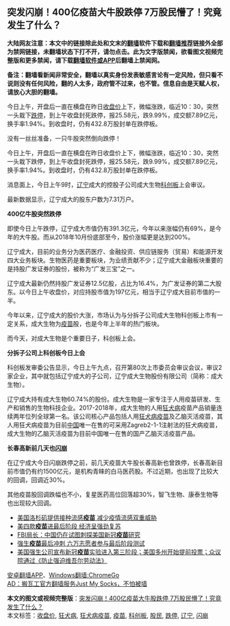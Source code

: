  <h2>突发闪崩！400亿疫苗大牛股跌停 7万股民懵了！究竟发生了什么？</h2> <p class="notice"><b>大陆网友注意：本文中的链接除此处和文末的<a href="https://github.com/bannedbook/fanqiang" >翻墙</a>软件下载和<a href="https://github.com/killgcd/justmysocks/blob/master/README.md">翻墙推荐</a>链接外全部为禁网链接，未翻墙状态下打不开，请勿点击。此为文字版禁闻，欲看图文视频完整版和更多禁闻，请下载<a href="https://github.com/bannedbook/fanqiang">翻墙软件或APP</a>后翻墙上禁闻网。</p><p>备注：翻墙看新闻非常安全，翻墙以真实身份发表敏感言论有一定风险，但只看不说则没有任何风险，翻的人太多，政府管不过来，也不管。信息自由是天赋人权，请放心大胆的翻墙。</b></p>  <div class="entry"> <p id="summary">今日上午，开盘后一直在横盘在昨日<a href="https://www.bannedbook.org/bnews/tag/%E6%94%B6%E7%9B%98%E4%BB%B7/" class="st_tag internal_tag" rel="tag" title="标签 收盘价 下的日志">收盘价</a>上下，微幅涨跌，临近10：30，突然一头栽下<a href="https://www.bannedbook.org/bnews/tag/%E8%B7%8C%E5%81%9C/" class="st_tag internal_tag" rel="tag" title="标签 跌停 下的日志">跌停</a>，到上午收盘封死跌停，报25.58元，跌9.99%，成交额7.89亿元，换手率1.94%。到收盘时，仍有432.8万股封单在跌停板。</p> <p>没有一丝丝准备，一只牛股突然倒向跌停！</p> <p>今日上午，开盘后一直在横盘在昨日收盘价上下，微幅涨跌，临近10：30，突然一头栽下跌停，到上午收盘封死跌停，报25.58元，跌9.99%，成交额7.89亿元，换手率1.94%。到收盘时，仍有432.8万股封单在跌停板。</p> <p></p> <p>消息面上，今日上午9时，<a href="https://www.bannedbook.org/bnews/tag/%e8%be%bd%e5%ae%81/" class="st_tag internal_tag" rel="tag" title="标签 辽宁 下的日志">辽宁</a>成大的控股子公司成大生物<a href="https://www.bannedbook.org/bnews/tag/%E7%A7%91%E5%88%9B%E6%9D%BF/" class="st_tag internal_tag" rel="tag" title="标签 科创板 下的日志">科创板</a>上会审议。</p> <p>最新数据显示，辽宁成大的股东户数为7.31万户。</p>  <p><strong>400亿牛股突然跌停</strong></p> <p>即使今日上午跌停，辽宁成大市值仍有391.3亿元，今年以来涨幅仍有69%，是今年的大牛股。而从2018年10月份底部至今，股价涨幅更是达到200%。</p> <p></p> <p>辽宁成大，目前的业务分为医药医疗、金融投资、供应链服务（贸易）和能源开发四大业务板块。生物医药是重要板块，为业绩贡献不少；辽宁成大金融板块重要的是持股广发证券的股份，被称为“广发三宝”之一。</p> <p>辽宁成大最新仍然持股广发证券12.5亿股，占比为16.4%，为广发证券的第二大股东。以今日上午收盘价，对应持股市值为197亿元，相当于辽宁成大目前市值的一半。</p> <p></p>  <p>今年以来，辽宁成大的股价大涨，市场认为与分拆子公司成大生物科创板上市有一定关系，成大生物为<a href="https://www.bannedbook.org/bnews/tag/%e7%96%ab%e8%8b%97/" class="st_tag internal_tag" rel="tag" title="标签 疫苗 下的日志">疫苗</a>股，也是今年上半年的热门板块。</p> <p>而今天，对成大生物是个重要日子，科创板上会。</p> <p><strong>分拆子公司上科创板今日上会</strong></p> <p>科创板发审委公告显示，今日上午九点，召开第80次上市委员会审议会议，审议2家企业，其中就包括辽宁成大的子公司，辽宁成大生物股份有限公司（简称：成大生物）。</p> <p></p> <p>辽宁成大持有成大生物60.74%的股份。成大生物是一家专注于人用疫苗研发、生产和销售的生物科技企业。2017-2018年，成大生物的人用<a href="https://www.bannedbook.org/bnews/tag/%E7%8B%82%E7%8A%AC%E7%97%85/" class="st_tag internal_tag" rel="tag" title="标签 狂犬病 下的日志">狂犬病</a>疫苗产品销量连续两年位列全球第一名。该公司核心产品包括人用<a href="https://www.bannedbook.org/bnews/tag/%E7%8B%82%E7%8A%AC%E7%97%85%E7%96%AB%E8%8B%97/" class="st_tag internal_tag" rel="tag" title="标签 狂犬病疫苗 下的日志">狂犬病疫苗</a>及乙脑灭活疫苗，其人用狂犬病疫苗为目前<span class='wp_keywordlink_affiliate'><a href="https://www.bannedbook.org/" title="中国" target="_blank">中国</a></span>唯一在售的可采用Zagreb2-1-1注射法的狂犬病疫苗，成大生物的乙脑灭活疫苗为目前中国唯一在售的国产乙脑灭活疫苗产品。</p>  <p><strong>长春高新前几天也<a href="https://www.bannedbook.org/bnews/tag/%E9%97%AA%E5%B4%A9/" class="st_tag internal_tag" rel="tag" title="标签 闪崩 下的日志">闪崩</a></strong></p> <p>在辽宁成大今日闪崩跌停之前，前几天疫苗大牛股长春高新也曾跌停，长春高新目前市值仍有约1500亿元，是机构青睐的白马医药股。不过近期，也出现了比较大的回调，回调近30%。</p> <p></p> <p>其他疫苗股回调跌幅也不小，复星医药高位回落超30%，智飞生物、康泰生物等也出现较大回调。</p> <p></p> <ul class='op-related-articles' title='相关阅读'> <li><a href='https://www.bannedbook.org/bnews/bannedvideo/20200925/1402787.html' target='_blank'>美国洛杉矶提供接种流感<b>疫苗</b> 减少疫情流感双重威胁</a></li> <li><a href='https://www.bannedbook.org/bnews/bannedvideo/20200925/1402767.html' target='_blank'>美四款<b>疫苗</b>进最后阶段 经济呈强劲复苏</a></li> <li><a href='https://www.bannedbook.org/bnews/headline/20200925/1402706.html' target='_blank'>FBI局长：中国仍在试图刺探美国新冠<b>疫苗</b>研究</a></li> <li><a href='https://www.bannedbook.org/bnews/comments/20200924/1402448.html' target='_blank'>强生<b>疫苗</b>最后冲刺 六万志愿者参与最后阶段测试</a></li> <li><a href='https://www.bannedbook.org/bnews/worldnews/usa/20200924/1402058.html' target='_blank'>美国强生公司宣布新冠<b>疫苗</b>实验进入第三阶段；美国多州开始提前投票；众议院通过《防止强迫维吾尔劳动法》</a></li> </ul> <p class="texttj"> <a href="https://github.com/bannedbook/fanqiang/wiki/%E7%A6%81%E9%97%BB%E7%BD%91%E5%AE%89%E5%8D%93%E7%BF%BB%E5%A2%99%E6%96%B0%E9%97%BBAPP" target="_blank">安卓翻墙APP</a>、<a href="https://github.com/bannedbook/fanqiang/wiki/Chrome%E4%B8%80%E9%94%AE%E7%BF%BB%E5%A2%99%E5%8C%85" target="_blank">Windows翻墙:ChromeGo</a><br/> <a href="https://github.com/killgcd/justmysocks/blob/master/README.md" target="_blank">AD：搬瓦工官方翻墙服务Just My Socks，不怕被墙</a> </p><p></p> <a name='sharetosocial'></a>       <div><b>本文的图文或视频完整版</b>：<a href='https://www.bannedbook.org/bnews/finance/20200925/1402935.html'>突发闪崩！400亿疫苗大牛股跌停 7万股民懵了！究竟发生了什么？</a></div>  </div><!--END ENTRY--> <div class="postfooter"> <div>本文标签：<a href="https://www.bannedbook.org/bnews/tag/%E6%94%B6%E7%9B%98%E4%BB%B7/" rel="tag">收盘价</a>, <a href="https://www.bannedbook.org/bnews/tag/%E7%8B%82%E7%8A%AC%E7%97%85/" rel="tag">狂犬病</a>, <a href="https://www.bannedbook.org/bnews/tag/%E7%8B%82%E7%8A%AC%E7%97%85%E7%96%AB%E8%8B%97/" rel="tag">狂犬病疫苗</a>, <a href="https://www.bannedbook.org/bnews/tag/%e7%96%ab%e8%8b%97/" rel="tag">疫苗</a>, <a href="https://www.bannedbook.org/bnews/tag/%E7%A7%91%E5%88%9B%E6%9D%BF/" rel="tag">科创板</a>, <a href="https://www.bannedbook.org/bnews/tag/%e8%82%a1%e6%b0%91/" rel="tag">股民</a>, <a href="https://www.bannedbook.org/bnews/tag/%E8%B7%8C%E5%81%9C/" rel="tag">跌停</a>, <a href="https://www.bannedbook.org/bnews/tag/%e8%be%bd%e5%ae%81/" rel="tag">辽宁</a>, <a href="https://www.bannedbook.org/bnews/tag/%E9%97%AA%E5%B4%A9/" rel="tag">闪崩</a></div>  </div><!--END POSTFOOTER--> 